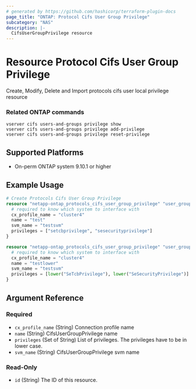```yaml
---
# generated by https://github.com/hashicorp/terraform-plugin-docs
page_title: "ONTAP: Protocol Cifs User Group Privilege"
subcategory: "NAS"
description: |-
  CifsUserGroupPrivilege resource
---
```


# Resource Protocol Cifs User Group Privilege
Create, Modify, Delete and Import protocols cifs user local privilege resource

### Related ONTAP commands
```commandline
vserver cifs users-and-groups privilege show
vserver cifs users-and-groups privilege add-privilege
vserver cifs users-and-groups privilege reset-privilege
```

## Supported Platforms
* On-perm ONTAP system 9.10.1 or higher

## Example Usage
```terraform
# Create Protocols Cifs User Group Privilege
resource "netapp-ontap_protocols_cifs_user_group_privilege" "user_group_privilege_exp1" {
  # required to know which system to interface with
  cx_profile_name = "cluster4"
  name = "test"
  svm_name = "testsvm"
  privileges = ["setcbprivilege", "sesecurityprivilege"]
}

resource "netapp-ontap_protocols_cifs_user_group_privilege" "user_group_privilege_exp2" {
  # required to know which system to interface with
  cx_profile_name = "cluster4"
  name = "testlower"
  svm_name = "testsvm"
  privileges = [lower("SeTcbPrivilege"), lower("SeSecurityPrivilege")]
}
```
<!-- schema generated by tfplugindocs -->
## Argument Reference

### Required

- `cx_profile_name` (String) Connection profile name
- `name` (String) CifsUserGroupPrivilege name
- `privileges` (Set of String) List of privileges. The privileges have to be in lower case.
- `svm_name` (String) CifsUserGroupPrivilege svm name

### Read-Only

- `id` (String) The ID of this resource.



